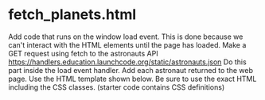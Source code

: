 # fetch_planets.html

Add code that runs on the window load event.
This is done because we can't interact with the HTML elements until the page has loaded.
Make a GET request using fetch to the astronauts API https://handlers.education.launchcode.org/static/astronauts.json
Do this part inside the load event handler.
Add each astronaut returned to the web page.
Use the HTML template shown below.
Be sure to use the exact HTML including the CSS classes. (starter code contains CSS definitions)
